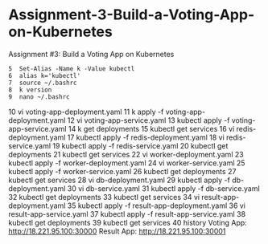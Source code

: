 # Assignment-3-Build-a-Voting-App-on-Kubernetes
Assignment #3: Build a Voting App on Kubernetes


    5  Set-Alias -Name k -Value kubectl
    6  alias k='kubectl'
    7  source ~/.bashrc
    8  k version
    9  nano ~/.bashrc
   10  vi voting-app-deployment.yaml
   11  k apply -f voting-app-deployment.yaml
   12  vi voting-app-service.yaml
   13  kubectl apply -f voting-app-service.yaml
   14  k get deployments
   15  kubectl get services
   16  vi redis-deployment.yaml
   17  kubectl apply -f redis-deployment.yaml
   18  vi redis-service.yaml
   19  kubectl apply -f redis-service.yaml
   20  kubectl get deployments
   21  kubectl get services
   22   vi worker-deployment.yaml
   23  kubectl apply -f worker-deployment.yaml
   24  vi worker-service.yaml
   25  kubectl apply -f worker-service.yaml
   26  kubectl get deployments
   27  kubectl get services
   28  vi db-deployment.yaml
   29  kubectl apply -f db-deployment.yaml
   30  vi db-service.yaml
   31  kubectl apply -f db-service.yaml
   32  kubectl get deployments
   33  kubectl get services
   34  vi result-app-deployment.yaml
   35  kubectl apply -f result-app-deployment.yaml
   36  vi result-app-service.yaml
   37  kubectl apply -f result-app-service.yaml
   38  kubectl get deployments
   39  kubectl get services
   40  history
Voting App: http://18.221.95.100:30000
Result App: http://18.221.95.100:30001

